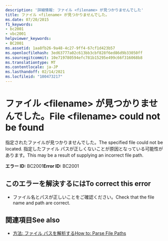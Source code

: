 ```yaml
---
description: '詳細情報: ファイル <filename> が見つかりませんでした'
title: ファイル <filename> が見つかりませんでした。
ms.date: 07/20/2015
f1_keywords:
- bc2001
- vbc2001
helpviewer_keywords:
- BC2001
ms.assetid: 1aa8fb26-9a48-4c27-9ff4-67cf1d423b57
ms.openlocfilehash: 3ed63777a02c613bb3cbf828f6ed86d9b33050ff
ms.sourcegitcommit: 10e719780594efc781b15295e499c66f316068b8
ms.translationtype: MT
ms.contentlocale: ja-JP
ms.lasthandoff: 02/14/2021
ms.locfileid: "100473217"
---
```

# <a name="file-filename-could-not-be-found"></a><span data-ttu-id="bf989-103">ファイル \<filename> が見つかりませんでした。</span><span class="sxs-lookup"><span data-stu-id="bf989-103">File \<filename> could not be found</span></span>

<span data-ttu-id="bf989-104">指定されたファイルが見つかりませんでした。</span><span class="sxs-lookup"><span data-stu-id="bf989-104">The specified file could not be located.</span></span> <span data-ttu-id="bf989-105">指定したファイル パスが正しくないことが原因となっている可能性があります。</span><span class="sxs-lookup"><span data-stu-id="bf989-105">This may be a result of supplying an incorrect file path.</span></span>  
  
 <span data-ttu-id="bf989-106">**エラー ID:** BC2001</span><span class="sxs-lookup"><span data-stu-id="bf989-106">**Error ID:** BC2001</span></span>  
  
## <a name="to-correct-this-error"></a><span data-ttu-id="bf989-107">このエラーを解決するには</span><span class="sxs-lookup"><span data-stu-id="bf989-107">To correct this error</span></span>  
  
- <span data-ttu-id="bf989-108">ファイル名とパスが正しいことをご確認ください。</span><span class="sxs-lookup"><span data-stu-id="bf989-108">Check that the file name and path are correct.</span></span>  
  
## <a name="see-also"></a><span data-ttu-id="bf989-109">関連項目</span><span class="sxs-lookup"><span data-stu-id="bf989-109">See also</span></span>

- [<span data-ttu-id="bf989-110">方法: ファイル パスを解析する</span><span class="sxs-lookup"><span data-stu-id="bf989-110">How to: Parse File Paths</span></span>](../developing-apps/programming/drives-directories-files/how-to-parse-file-paths.md)
